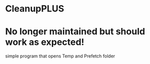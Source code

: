 # CleanupPLUS
 
 # **No longer maintained but should work as expected!**
 
simple program that opens Temp and Prefetch folder 
